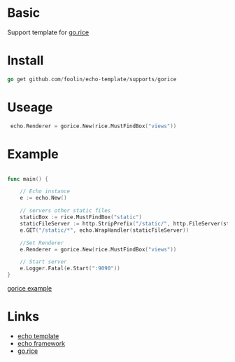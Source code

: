 # Basic
Support template for [go.rice](https://github.com/GeertJohan/go.rice/rice)


# Install
```go
go get github.com/foolin/echo-template/supports/gorice
```

# Useage

```go
 echo.Renderer = gorice.New(rice.MustFindBox("views"))
```

# Example
```go

func main() {

	// Echo instance
	e := echo.New()

	// servers other static files
	staticBox := rice.MustFindBox("static")
	staticFileServer := http.StripPrefix("/static/", http.FileServer(staticBox.HTTPBox()))
	e.GET("/static/*", echo.WrapHandler(staticFileServer))

	//Set Renderer
	e.Renderer = gorice.New(rice.MustFindBox("views"))

	// Start server
	e.Logger.Fatal(e.Start(":9090"))
}

```

[gorice example](https://github.com/foolin/echo-template/tree/master/examples/gorice)

# Links

- [echo template](https://github.com/foolin/echo-template)
- [echo framework](https://github.com/labstack/echo)
- [go.rice](https://github.com/GeertJohan/go.rice)
